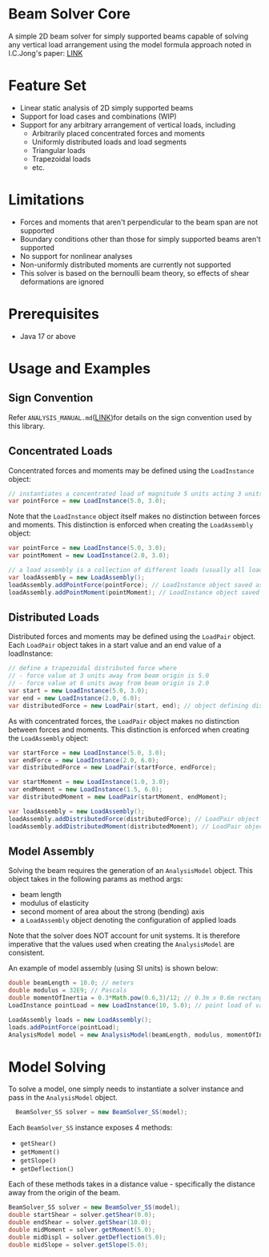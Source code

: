 # Beam Solver Core
A simple 2D beam solver for simply supported beams capable of solving any vertical load arrangement
using the model formula approach noted in I.C.Jong's paper: [LINK](https://icjong.hosted.uark.edu/docu/09.ijee.paper.pdf)

# Feature Set
* Linear static analysis of 2D simply supported beams
* Support for load cases and combinations (WIP)
* Support for any arbitrary arrangement of vertical loads, including
  * Arbitrarily placed concentrated forces and moments
  * Uniformly distributed loads and load segments
  * Triangular loads
  * Trapezoidal loads
  * etc.

# Limitations
* Forces and moments that aren't perpendicular to the beam span are not supported
* Boundary conditions other than those for simply supported beams aren't supported
* No support for nonlinear analyses
* Non-uniformly distributed moments are currently not supported
* This solver is based on the bernoulli beam theory, so effects of shear deformations are ignored

# Prerequisites
* Java 17 or above

# Usage and Examples
## Sign Convention
Refer `ANALYSIS_MANUAL.md`([LINK](ANALYSIS_MANUAL.md))for details on the sign convention used by this library.
## Concentrated Loads
Concentrated forces and moments may be defined using the `LoadInstance` object:
```java
// instantiates a concentrated load of magnitude 5 units acting 3 units away from the beam start
var pointForce = new LoadInstance(5.0, 3.0);
```
Note that the `LoadInstance` object itself makes no distinction between forces and moments. 
This distinction is enforced when creating the `LoadAssembly` object:
```java
var pointForce = new LoadInstance(5.0, 3.0);
var pointMoment = new LoadInstance(2.0, 3.0);

// a load assembly is a collection of different loads (usually all loads under the same load case)
var loadAssembly = new LoadAssembly();
loadAssembly.addPointForce(pointForce); // LoadInstance object saved as a concentrated load
loadAssembly.addPointMoment(pointMoment); // LoadInstance object saved as a concentrated moemnt
```
## Distributed Loads
Distributed forces and moments may be defined using the `LoadPair` object. Each `LoadPair` object
takes in a start value and an end value of a loadInstance:
```java
// define a trapezoidal distributed force where
// - force value at 3 units away from beam origin is 5.0
// - force value at 6 units away from beam origin is 2.0
var start = new LoadInstance(5.0, 3.0);
var end = new LoadInstance(2.0, 6.0);
var distributedForce = new LoadPair(start, end); // object defining distributed force
```
As with concentrated forces, the `LoadPair` object makes no distinction between forces and moments.
This distinction is enforced when creating the `LoadAssembly` object:
```java
var startForce = new LoadInstance(5.0, 3.0);
var endForce = new LoadInstance(2.0, 6.0);
var distributedForce = new LoadPair(startForce, endForce);

var startMoment = new LoadInstance(1.0, 3.0);
var endMoment = new LoadInstance(1.5, 6.0);
var distributedMoment = new LoadPair(startMoment, endMoment);

var loadAssembly = new LoadAssembly();
loadAssembly.addDistributedForce(distributedForce); // LoadPair object saved as a distributed force
loadAssembly.addDistributedMoment(distributedMoment); // LoadPair object saved as a distributed moemnt
```
## Model Assembly
Solving the beam requires the generation of an `AnalysisModel` object. This object takes in the following params as method args:
* beam length
* modulus of elasticity
* second moment of area about the strong (bending) axis
* a `LoadAssembly` object denoting the configuration of applied loads

Note that the solver does NOT account for unit systems. It is therefore imperative that the values used when creating the
`AnalysisModel` are consistent.

An example of model assembly (using SI units) is shown below:
```java
double beamLength = 10.0; // meters
double modulus = 32E9; // Pascals
double momentOfInertia = 0.3*Math.pow(0.6,3)/12; // 0.3m x 0.6m rectangular beam
LoadInstance pointLoad = new LoadInstance(10, 5.0); // point load of value 10 applied at mid point of beam

LoadAssembly loads = new LoadAssembly();
loads.addPointForce(pointLoad);
AnalysisModel model = new AnalysisModel(beamLength, modulus, momentOfInertia, loads);
```

# Model Solving
To solve a model, one simply needs to instantiate a solver instance and pass in the `AnalysisModel` object.
```java
  BeamSolver_SS solver = new BeamSolver_SS(model);
```
Each `BeamSolver_SS` instance exposes 4 methods: 
* `getShear()`
* `getMoment()`
* `getSlope()`
* `getDeflection()`

Each of these methods takes in a distance value - specifically the distance away from the origin of the beam.
```java
BeamSolver_SS solver = new BeamSolver_SS(model);
double startShear = solver.getShear(0.0);
double endShear = solver.getShear(10.0);
double midMoment = solver.getMoment(5.0);
double midDispl = solver.getDeflection(5.0);
double midSlope = solver.getSlope(5.0);
```

